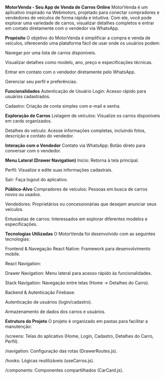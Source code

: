 **MotorVenda - Seu App de Venda de Carros Online**
MotorVenda é um aplicativo inspirado na Webmotors, projetado para conectar compradores e vendedores de veículos de forma rápida e intuitiva. Com ele, você pode explorar uma variedade de carros, visualizar detalhes completos e entrar em contato diretamente com o vendedor via WhatsApp.

**Propósito**
O objetivo do MotorVenda é simplificar a compra e venda de veículos, oferecendo uma plataforma fácil de usar onde os usuários podem:

Navegar por uma lista de carros disponíveis.

Visualizar detalhes como modelo, ano, preço e especificações técnicas.

Entrar em contato com o vendedor diretamente pelo WhatsApp.

Gerenciar seu perfil e preferências.

**Funcionalidades**
Autenticação de Usuário
Login: Acesso rápido para usuários cadastrados.

Cadastro: Criação de conta simples com e-mail e senha.

**Exploração de Carros**
Listagem de veículos: Visualize os carros disponíveis em cards organizados.

Detalhes do veículo: Acesse informações completas, incluindo fotos, descrição e contato do vendedor.

**Interação com o Vendedor**
Contato via WhatsApp: Botão direto para conversar com o vendedor.

**Menu Lateral (Drawer Navigation)**
Início: Retorna à tela principal.

Perfil: Visualize e edite suas informações cadastrais.

Sair: Faça logout do aplicativo.

**Público-Alvo**
Compradores de veículos: Pessoas em busca de carros novos ou usados.

Vendedores: Proprietários ou concessionárias que desejam anunciar seus veículos.

Entusiastas de carros: Interessados em explorar diferentes modelos e especificações.

**Tecnologias Utilizadas**
O MotorVenda foi desenvolvido com as seguintes tecnologias:

Frontend & Navegação
React Native: Framework para desenvolvimento mobile.

React Navigation:

Drawer Navigation: Menu lateral para acesso rápido às funcionalidades.

Stack Navigation: Navegação entre telas (Home → Detalhes do Carro).

Backend & Autenticação
Firebase:

Autenticação de usuários (login/cadastro).

Armazenamento de dados dos carros e usuários.

**Estrutura do Projeto**
O projeto é organizado em pastas para facilitar a manutenção:

/screens: Telas do aplicativo (Home, Login, Cadastro, Detalhes do Carro, Perfil).

/navigation: Configuração das rotas (DrawerRoutes.js).

/hooks: Lógicas reutilizáveis (useCarros.js).

/components: Componentes compartilhados (CarCard.js).
